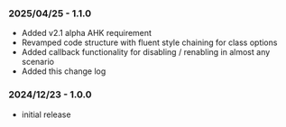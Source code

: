 ### 2025/04/25 - 1.1.0
- Added v2.1 alpha AHK requirement
- Revamped code structure with fluent style chaining for class options
- Added callback functionality for disabling / renabling in almost any scenario
- Added this change log

### 2024/12/23 - 1.0.0
- initial release